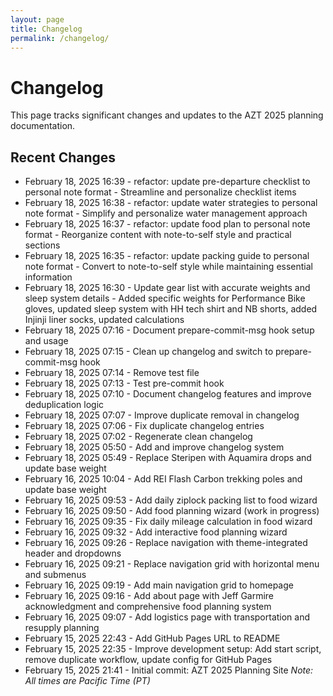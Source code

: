 ```yaml
---
layout: page
title: Changelog
permalink: /changelog/
---
```


# Changelog

This page tracks significant changes and updates to the AZT 2025 planning documentation.

## Recent Changes
- February 18, 2025 16:39 - refactor: update pre-departure checklist to personal note format - Streamline and personalize checklist items
- February 18, 2025 16:38 - refactor: update water strategies to personal note format - Simplify and personalize water management approach
- February 18, 2025 16:37 - refactor: update food plan to personal note format - Reorganize content with note-to-self style and practical sections
- February 18, 2025 16:35 - refactor: update packing guide to personal note format - Convert to note-to-self style while maintaining essential information
- February 18, 2025 16:30 - Update gear list with accurate weights and sleep system details - Added specific weights for Performance Bike gloves, updated sleep system with HH tech shirt and NB shorts, added Injinji liner socks, updated calculations
- February 18, 2025 07:16 - Document prepare-commit-msg hook setup and usage
- February 18, 2025 07:15 - Clean up changelog and switch to prepare-commit-msg hook
- February 18, 2025 07:14 - Remove test file
- February 18, 2025 07:13 - Test pre-commit hook
- February 18, 2025 07:10 - Document changelog features and improve deduplication logic
- February 18, 2025 07:07 - Improve duplicate removal in changelog
- February 18, 2025 07:06 - Fix duplicate changelog entries
- February 18, 2025 07:02 - Regenerate clean changelog
- February 18, 2025 05:50 -   Add and improve changelog system
- February 18, 2025 05:49 - Replace Steripen with Aquamira drops and update base weight
- February 16, 2025 10:04 - Add REI Flash Carbon trekking poles and update base weight
- February 16, 2025 09:53 - Add daily ziplock packing list to food wizard
- February 16, 2025 09:50 - Add food planning wizard (work in progress)
- February 16, 2025 09:35 - Fix daily mileage calculation in food wizard
- February 16, 2025 09:32 - Add interactive food planning wizard
- February 16, 2025 09:26 - Replace navigation with theme-integrated header and dropdowns
- February 16, 2025 09:21 - Replace navigation grid with horizontal menu and submenus
- February 16, 2025 09:19 - Add main navigation grid to homepage
- February 16, 2025 09:16 - Add about page with Jeff Garmire acknowledgment and comprehensive food planning system
- February 16, 2025 09:07 - Add logistics page with transportation and resupply planning
- February 15, 2025 22:43 - Add GitHub Pages URL to README
- February 15, 2025 22:35 - Improve development setup: Add start script, remove duplicate workflow, update config for GitHub Pages
- February 15, 2025 21:41 - Initial commit: AZT 2025 Planning Site
*Note: All times are Pacific Time (PT)*

